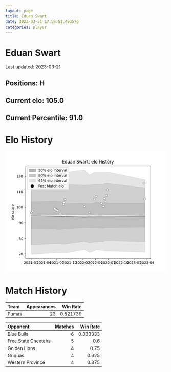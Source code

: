 ```yaml
---  
layout: page  
title: Eduan Swart  
date: 2023-03-21 17:59:51.493576  
categories: player  
---
```

# Eduan Swart


Last updated: 2023-03-21
## Positions: H

## Current elo: 105.0

## Current Percentile: 91.0

# Elo History


![elo history](history_EduanSwart.png)
# Match History


| Team   |   Appearances |   Win Rate |
|:-------|--------------:|-----------:|
| Pumas  |            23 |   0.521739 |

| Opponent            |   Matches |   Win Rate |
|:--------------------|----------:|-----------:|
| Blue Bulls          |         6 |   0.333333 |
| Free State Cheetahs |         5 |   0.6      |
| Golden Lions        |         4 |   0.75     |
| Griquas             |         4 |   0.625    |
| Western Province    |         4 |   0.375    |